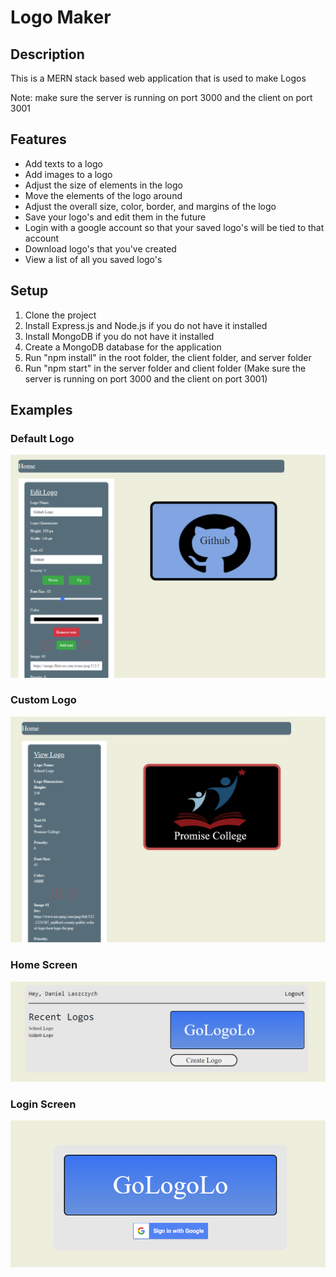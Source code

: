 # Logo Maker

## Description

This is a MERN stack based web application that is used to make Logos

Note: make sure the server is running on port 3000 and the client on port 3001

## Features

- Add texts to a logo
- Add images to a logo
- Adjust the size of elements in the logo
- Move the elements of the logo around
- Adjust the overall size, color, border, and margins of the logo
- Save your logo's and edit them in the future
- Login with a google account so that your saved logo's will be tied to that account
- Download logo's that you've created
- View a list of all you saved logo's

## Setup

1. Clone the project
2. Install Express.js and Node.js if you do not have it installed
3. Install MongoDB if you do not have it installed
4. Create a MongoDB database for the application
5. Run "npm install" in the root folder, the client folder, and server folder
6. Run "npm start" in the server folder and client folder (Make sure the server is running on port 3000 and the client on port 3001)

## Examples

### Default Logo
![Default logo](screenshots/Screenshot1.PNG)

### Custom Logo
![School Logo](screenshots/Screenshot2.PNG)

### Home Screen
![Home Screen](screenshots/Screenshot3.PNG)

### Login Screen
![Login Screen](screenshots/Screenshot4.PNG)




